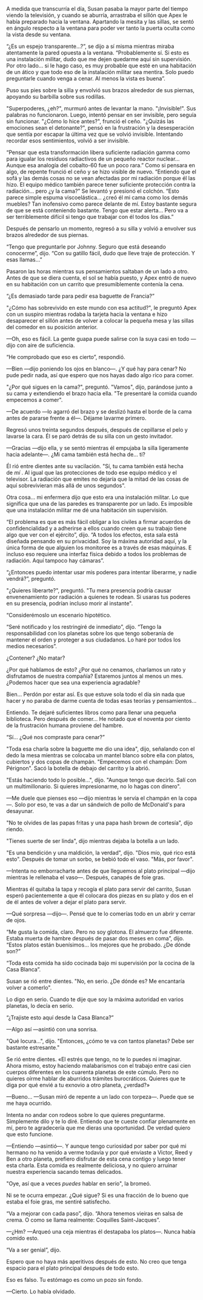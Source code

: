 
A medida que transcurría el día, Susan pasaba la mayor parte del tiempo viendo la televisión, y cuando se aburría, arrastraba el sillón que Apex le había preparado hacia la ventana. Apartando la mesita y las sillas, se sentó en ángulo respecto a la ventana para poder ver tanto la puerta oculta como la vista desde su ventana.

“¿Es un espejo transparente…?”, se dijo a sí misma mientras miraba atentamente la pared opuesta a la ventana. “Probablemente sí. Si esto es una instalación militar, dudo que me dejen quedarme aquí sin supervisión. Por otro lado… si le hago caso, es muy probable que esté en una habitación de un ático y que todo eso de la instalación militar sea mentira. Solo puedo preguntarle cuando venga a cenar. Al menos la vista es buena”.

Puso sus pies sobre la silla y envolvió sus brazos alrededor de sus piernas, apoyando su barbilla sobre sus rodillas.

"Superpoderes, ¿eh?", murmuró antes de levantar la mano. "¡Invisible!". Sus palabras no funcionaron. Luego, intentó pensar en ser invisible, pero seguía sin funcionar. "¿Cómo lo hice antes?", frunció el ceño. "¿Quizás las emociones sean el detonante?", pensó en la frustración y la desesperación que sentía por escapar la última vez que se volvió invisible. Intentando recordar esos sentimientos, volvió a ser invisible.

“Pensar que esta transformación libera suficiente radiación gamma como para igualar los residuos radiactivos de un pequeño reactor nuclear… Aunque esa analogía del cobalto-60 fue un poco rara.” Como si pensara en algo, de repente frunció el ceño y se hizo visible de nuevo. “Entiendo que el sofá y las demás cosas no se vean afectadas por mi radiación porque él las hizo. El equipo médico también parece tener suficiente protección contra la radiación… pero ¿y la cama?” Se levantó y presionó el colchón. “Esto parece simple espuma viscoelástica… ¿creó él mi cama como los demás muebles? Tan inofensivo como parece delante de mí. Estoy bastante segura de que se está conteniendo bastante. Tengo que estar alerta… Pero va a ser terriblemente difícil si tengo que trabajar con él todos los días.”

Después de pensarlo un momento, regresó a su silla y volvió a envolver sus brazos alrededor de sus piernas.

“Tengo que preguntarle por Johnny. Seguro que está deseando conocerme”, dijo. “Con su gatillo fácil, dudo que lleve traje de protección. Y esas llamas…”

Pasaron las horas mientras sus pensamientos saltaban de un lado a otro. Antes de que se diera cuenta, el sol se había puesto, y Apex entró de nuevo en su habitación con un carrito que presumiblemente contenía la cena.

“¿Es demasiado tarde para pedir esa baguette de Francia?”

"¿Cómo has sobrevivido en este mundo con esa actitud?", le preguntó Apex con un suspiro mientras rodaba la tarjeta hacia la ventana e hizo desaparecer el sillón antes de volver a colocar la pequeña mesa y las sillas del comedor en su posición anterior.

—Oh, eso es fácil. La gente guapa puede salirse con la suya casi en todo —dijo con aire de suficiencia.

“He comprobado que eso es cierto”, respondió.

—Bien —dijo poniendo los ojos en blanco—. ¿Y qué hay para cenar? No pude pedir nada, así que espero que nos hayas dado algo rico para comer.

"¿Por qué sigues en la cama?", preguntó. "Vamos", dijo, parándose junto a su cama y extendiendo el brazo hacia ella. "Te presentaré la comida cuando empecemos a comer".

—De acuerdo —lo agarró del brazo y se deslizó hasta el borde de la cama antes de pararse frente a él—. Déjame lavarme primero.

Regresó unos treinta segundos después, después de cepillarse el pelo y lavarse la cara. Él se paró detrás de su silla con un gesto invitador.

—Gracias —dijo ella, y se sentó mientras él empujaba la silla ligeramente hacia adelante—. ¿Mi cama también está hecha de… ti?

Él rió entre dientes ante su vacilación. "Sí, tu cama también está hecha de _mí_ . Al igual que las protecciones de todo ese equipo médico y el televisor. La radiación que emites no dejaría que la mitad de las cosas de aquí sobrevivieran más allá de unos segundos".

Otra cosa... mi enfermera dijo que esto era una instalación militar. Lo que significa que una de las paredes es transparente por un lado. Es imposible que una instalación militar me dé una habitación sin supervisión.

“El problema es que es más fácil obligar a los civiles a firmar acuerdos de confidencialidad y a adherirse a ellos cuando creen que su trabajo tiene algo que ver con el ejército”, dijo. “A todos los efectos, esta sala está diseñada pensando en su privacidad. Soy la máxima autoridad aquí, y la única forma de que alguien los monitoree es a través de esas máquinas. E incluso eso requiere una interfaz física debido a todos los problemas de radiación. Aquí tampoco hay cámaras”.

“¿Entonces puedo intentar usar mis poderes para intentar liberarme, y nadie vendrá?”, preguntó.

"¿Quieres liberarte?", preguntó. "Tu mera presencia podría causar envenenamiento por radiación a quienes te rodean. Si usaras tus poderes en su presencia, podrían incluso morir al instante".

“Considerémoslo un escenario hipotético.

“Seré notificado y los restringiré de inmediato”, dijo. “Tengo la responsabilidad con los planetas sobre los que tengo soberanía de mantener el orden y proteger a sus ciudadanos. Lo haré por todos los medios necesarios”.

¿Contener? ¿No matar?

¿Por qué hablamos de esto? ¿Por qué no cenamos, charlamos un rato y disfrutamos de nuestra compañía? Estaremos juntos al menos un mes. ¿Podemos hacer que sea una experiencia agradable?

Bien... Perdón por estar así. Es que estuve sola todo el día sin nada que hacer y no paraba de darme cuenta de todas esas teorías y pensamientos...

Entiendo. Te dejaré suficientes libros como para llenar una pequeña biblioteca. Pero después de comer... He notado que el noventa por ciento de la frustración humana proviene del hambre.

“Sí… ¿Qué nos compraste para cenar?”

"Toda esa charla sobre la baguette me dio una idea", dijo, señalando con el dedo la mesa mientras se colocaba un mantel blanco sobre ella con platos, cubiertos y dos copas de champán. "Empecemos con el champán: Dom Pérignon". Sacó la botella de debajo del carrito y la abrió.

"Estás haciendo todo lo posible...", dijo. "Aunque tengo que decirlo. Salí con un multimillonario. Si quieres impresionarme, no lo hagas con dinero".

—Me duele que pienses eso —dijo mientras le servía el champán en la copa—. Solo por eso, te vas a dar un sándwich de pollo de McDonald's para desayunar.

"No te olvides de las papas fritas y una papa hash brown de cortesía", dijo riendo.

"Tienes suerte de ser linda", dijo mientras dejaba la botella a un lado.

"Es una bendición y una maldición, la verdad", dijo. "Dios mío, qué rico está esto". Después de tomar un sorbo, se bebió todo el vaso. "Más, por favor".

—Intenta no emborracharte antes de que lleguemos al plato principal —dijo mientras le rellenaba el vaso—. Después, canapés de foie gras.

Mientras él quitaba la tapa y recogía el plato para servir del carrito, Susan esperó pacientemente a que él colocara dos piezas en su plato y dos en el de él antes de volver a dejar el plato para servir.

—Qué sorpresa —dijo—. Pensé que te lo comerías todo en un abrir y cerrar de ojos.

“Me gusta la comida, claro. Pero no soy glotona. El almuerzo fue diferente. Estaba muerta de hambre después de pasar dos meses en coma”, dijo. “Estos platos están buenísimos… los mejores que he probado. ¿De dónde son?”

“Toda esta comida ha sido cocinada bajo mi supervisión por la cocina de la Casa Blanca”.

Susan se rió entre dientes. "No, en serio. ¿De dónde es? Me encantaría volver a comerlo".

Lo digo en serio. Cuando te dije que soy la máxima autoridad en varios planetas, lo decía en serio.

“¿Trajiste esto aquí desde la Casa Blanca?”

—Algo así —asintió con una sonrisa.

"Qué locura...", dijo. "Entonces, ¿cómo te va con tantos planetas? Debe ser bastante estresante."

Se rió entre dientes. «El estrés que tengo, no te lo puedes ni imaginar. Ahora mismo, estoy haciendo malabarismos con el trabajo entre casi cien cuerpos diferentes en los cuarenta planetas de este cúmulo. Pero no quieres oírme hablar de aburridos trámites burocráticos. Quieres que te diga por qué envié a tu exnovio a otro planeta, ¿verdad?»

—Bueno... —Susan miró de repente a un lado con torpeza—. Puede que se me haya ocurrido.

Intenta no andar con rodeos sobre lo que quieres preguntarme. Simplemente dilo y te lo diré. Entiendo que te cueste confiar plenamente en mí, pero te agradecería que me dieras una oportunidad. De verdad quiero que esto funcione.

—Entiendo —asintió—. Y aunque tengo curiosidad por saber por qué mi hermano no ha venido a verme todavía y por qué enviaste a Victor, Reed y Ben a otro planeta, prefiero disfrutar de esta cena contigo y luego tener esta charla. Esta comida es realmente deliciosa, y no quiero arruinar nuestra experiencia sacando temas delicados.

"Oye, así que a veces _puedes_ hablar en serio", la bromeó.

Ni se te ocurra empezar. ¿Qué sigue? Si es una fracción de lo bueno que estaba el foie gras, me sentiré satisfecho.

“Va a mejorar con cada paso”, dijo. “Ahora tenemos vieiras en salsa de crema. O como se llama realmente: Coquilles Saint-Jacques”.

—¿Hm? —Arqueó una ceja mientras él destapaba los platos—. Nunca había comido esto.

“Va a ser genial”, dijo.

Espero que no haya más aperitivos después de esto. No creo que tenga espacio para el plato principal después de todo esto.

Eso es falso. Tu estómago es como un pozo sin fondo.

—Cierto. Lo había olvidado.